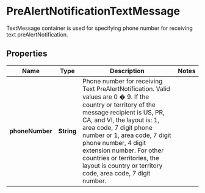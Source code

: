

# PreAlertNotificationTextMessage

TextMessage container is used for specifying phone number for receiving text preAlertNotification.

## Properties

| Name | Type | Description | Notes |
|------------ | ------------- | ------------- | -------------|
|**phoneNumber** | **String** | Phone number for receiving Text PreAlertNotification.  Valid values are 0 � 9.  If the country or territory of the message recipient is US, PR, CA, and VI, the layout is: 1, area code, 7 digit phone number or  1, area code, 7 digit phone number, 4 digit extension number.   For other countries or territories, the layout is country or territory code, area code, 7 digit number. |  |



